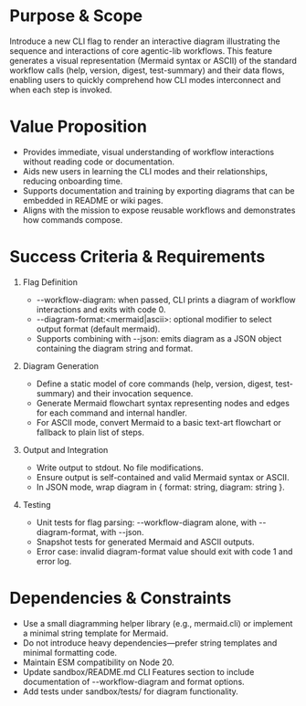 # Purpose & Scope

Introduce a new CLI flag to render an interactive diagram illustrating the sequence and interactions of core agentic-lib workflows. This feature generates a visual representation (Mermaid syntax or ASCII) of the standard workflow calls (help, version, digest, test-summary) and their data flows, enabling users to quickly comprehend how CLI modes interconnect and when each step is invoked.

# Value Proposition

- Provides immediate, visual understanding of workflow interactions without reading code or documentation.
- Aids new users in learning the CLI modes and their relationships, reducing onboarding time.
- Supports documentation and training by exporting diagrams that can be embedded in README or wiki pages.
- Aligns with the mission to expose reusable workflows and demonstrates how commands compose.

# Success Criteria & Requirements

1. Flag Definition
   - --workflow-diagram: when passed, CLI prints a diagram of workflow interactions and exits with code 0.
   - --diagram-format:<mermaid|ascii>: optional modifier to select output format (default mermaid).
   - Supports combining with --json: emits diagram as a JSON object containing the diagram string and format.

2. Diagram Generation
   - Define a static model of core commands (help, version, digest, test-summary) and their invocation sequence.
   - Generate Mermaid flowchart syntax representing nodes and edges for each command and internal handler.
   - For ASCII mode, convert Mermaid to a basic text-art flowchart or fallback to plain list of steps.

3. Output and Integration
   - Write output to stdout. No file modifications.
   - Ensure output is self-contained and valid Mermaid syntax or ASCII.
   - In JSON mode, wrap diagram in { format: string, diagram: string }.

4. Testing
   - Unit tests for flag parsing: --workflow-diagram alone, with --diagram-format, with --json.
   - Snapshot tests for generated Mermaid and ASCII outputs.
   - Error case: invalid diagram-format value should exit with code 1 and error log.

# Dependencies & Constraints

- Use a small diagramming helper library (e.g., mermaid.cli) or implement a minimal string template for Mermaid.
- Do not introduce heavy dependencies—prefer string templates and minimal formatting code.
- Maintain ESM compatibility on Node 20.
- Update sandbox/README.md CLI Features section to include documentation of --workflow-diagram and format options.
- Add tests under sandbox/tests/ for diagram functionality.